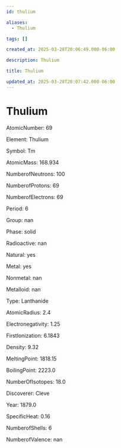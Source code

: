 ```yaml
---
id: thulium

aliases:
  - Thulium

tags: []

created_at: 2025-03-28T20:06:49.000-06:00

description: Thulium

title: Thulium

updated_at: 2025-03-28T20:07:42.000-06:00
---
```


# Thulium

AtomicNumber: 69

Element: Thulium

Symbol: Tm

AtomicMass: 168.934

NumberofNeutrons: 100

NumberofProtons: 69

NumberofElectrons: 69

Period: 6

Group: nan

Phase: solid

Radioactive: nan

Natural: yes

Metal: yes

Nonmetal: nan

Metalloid: nan

Type: Lanthanide

AtomicRadius: 2.4

Electronegativity: 1.25

FirstIonization: 6.1843

Density: 9.32

MeltingPoint: 1818.15

BoilingPoint: 2223.0

NumberOfIsotopes: 18.0

Discoverer: Cleve

Year: 1879.0

SpecificHeat: 0.16

NumberofShells: 6

NumberofValence: nan
